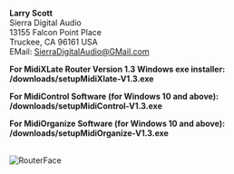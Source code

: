 <b>Larry Scott</b><br>
Sierra Digital Audio<br>
13155 Falcon Point Place<br>
Truckee, CA  96161  USA<br>
EMail: SierraDigitalAudio@GMail.com<br>

<b>For MidiXLate Router Version 1.3 Windows exe installer: &nbsp;&nbsp;&nbsp;&nbsp;  /downloads/setupMidiXlate-V1.3.exe</b><br>

<b>For MidiControl Software (for Windows 10 and above): &nbsp;&nbsp;&nbsp;&nbsp;&nbsp;  /downloads/setupMidiControl-V1.3.exe</b><br>

<b>For MidiOrganize Software (for Windows 10 and above): &nbsp;&nbsp;&nbsp; /downloads/setupMidiOrganize-V1.3.exe</b><br><br>

![RouterFace](https://github.com/user-attachments/assets/43c228e0-ff50-4296-8cb7-263a691db000)
